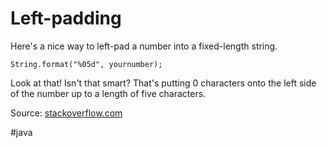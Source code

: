 # Left-padding
Here's a nice way to left-pad a number into a fixed-length string.

`String.format("%05d", yournumber);`

Look at that! Isn't that smart? That's putting 0 characters onto the left side of the number up to a length of five characters.

Source: [stackoverflow.com](https://stackoverflow.com/questions/473282/how-can-i-pad-an-integers-with-zeros-on-the-left)

#java